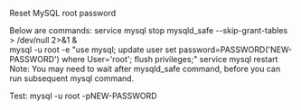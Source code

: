 Reset MySQL root password

Below are commands:
service mysql stop
mysqld_safe --skip-grant-tables > /dev/null 2>&1 &  
mysql -u root -e "use mysql; update user set password=PASSWORD('NEW-PASSWORD') where User='root'; flush privileges;"
service mysql restart
Note: You may need to wait after mysqld_safe command, before you can run subsequent mysql command.

Test:
mysql -u root -pNEW-PASSWORD
